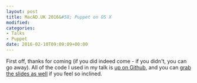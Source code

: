 ```yaml
---
layout: post
title: MacAD.UK 2016&#58; Puppet on OS X
modified:
categories:
- Talks
- Puppet
date: 2016-02-10T09:09:09+00:00
---
```


First off, thanks for coming (if you did indeed come - if you didn't, you can go away). All of the code I used in my talk is [up on Github](https://github.com/grahamgilbert/macaduk_2016), and you can [grab the slides as well](/images/posts/2016-02-09/Puppet_On_OS_X.pdf) if you feel so inclined.
